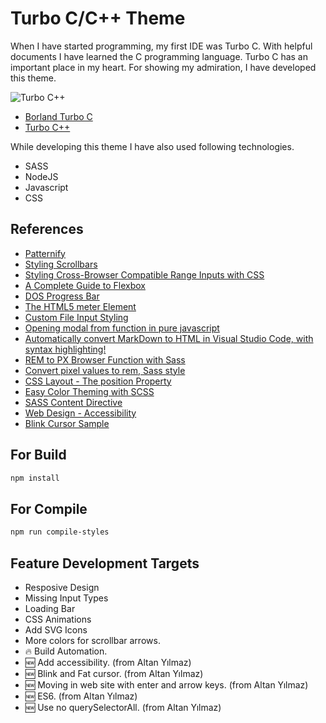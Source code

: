 # Turbo C/C++ Theme

When I have started programming, my first IDE was Turbo C. With helpful documents I have learned the C programming language. Turbo C has an important place in my heart. For showing my admiration, I have developed this theme.

![Turbo C++](https://upload.wikimedia.org/wikipedia/commons/1/16/Turbo_CPP_Compiler.jpg)

- [Borland Turbo C](https://en.wikipedia.org/wiki/Borland_Turbo_C)
- [Turbo C++](https://en.wikipedia.org/wiki/Turbo_C%2B%2B)

While developing this theme I have also used following technologies.

- SASS
- NodeJS
- Javascript
- CSS

## References

- [Patternify](http://www.patternify.com)
- [Styling Scrollbars](https://webkit.org/blog/363/styling-scrollbars)
- [Styling Cross-Browser Compatible Range Inputs with CSS](https://css-tricks.com/styling-cross-browser-compatible-range-inputs-css/)
- [A Complete Guide to Flexbox](https://css-tricks.com/snippets/css/a-guide-to-flexbox/)
- [DOS Progress Bar](https://dribbble.com/shots/6647884-Daily-UI-086-Progress-Bar)
- [The HTML5 meter Element](https://css-tricks.com/html5-meter-element/#:~:text=The%20meter%20element%20represents%20a,also%20known%20as%20a%20gauge)
- [Custom File Input Styling](https://css-tricks.com/snippets/css/custom-file-input-styling-webkitblink/)
- [Opening modal from function in pure javascript](https://stackoverflow.com/questions/51759599/opening-modal-from-function-in-pure-javascript/51759691)
- [Automatically convert MarkDown to HTML in Visual Studio Code, with syntax highlighting!](https://communary.net/2016/05/23/automatically-convert-markdown-to-html-in-visual-studio-code-with-syntax-highlighting/)
- [REM to PX Browser Function with Sass](https://davidwalsh.name/rem-px-browser-function-sass)
- [Convert pixel values to rem, Sass style](https://medium.com/@bhargav3shah/scss-convert-pixel-values-to-rem-using-functions-f1cef575edfd)
- [CSS Layout - The position Property](https://www.w3schools.com/css/css_positioning.asp)
- [Easy Color Theming with SCSS](https://medium.com/@dmitriy.borodiy/easy-color-theming-with-scss-bc38fd5734d1)
- [SASS Content Directive](https://thoughtbot.com/blog/sasss-content-directive)
- [Web Design - Accessibility](https://www.w3.org/standards/webdesign/accessibility)
- [Blink Cursor Sample](https://codepen.io/amit_merchant/pen/qBjvvzL)

## For Build

```bash
npm install
```

## For Compile

```bash
npm run compile-styles
```

## Feature Development Targets

- Resposive Design
- Missing Input Types
- Loading Bar
- CSS Animations
- Add SVG Icons
- More colors for scrollbar arrows.
- 🔥 Build Automation.
- 🆕 Add accessibility. (from Altan Yılmaz)
- 🆕 Blink and Fat cursor. (from Altan Yılmaz)
- 🆕 Moving in web site with enter and arrow keys. (from Altan Yılmaz)
- 🆕 ES6. (from Altan Yılmaz)
- 🆕 Use no querySelectorAll. (from Altan Yılmaz)
